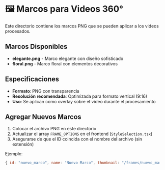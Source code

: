 # 🖼️ Marcos para Videos 360°

Este directorio contiene los marcos PNG que se pueden aplicar a los videos procesados.

## Marcos Disponibles

- **elegante.png** - Marco elegante con diseño sofisticado
- **floral.png** - Marco floral con elementos decorativos

## Especificaciones

- **Formato**: PNG con transparencia
- **Resolución recomendada**: Optimizada para formato vertical (9:16)
- **Uso**: Se aplican como overlay sobre el video durante el procesamiento

## Agregar Nuevos Marcos

1. Colocar el archivo PNG en este directorio
2. Actualizar el array `FRAME_OPTIONS` en el frontend (`StyleSelection.tsx`)
3. Asegurarse de que el ID coincida con el nombre del archivo (sin extensión)

Ejemplo:
```javascript
{ id: "nuevo_marco", name: "Nuevo Marco", thumbnail: "/frames/nuevo_marco.png" }
```
